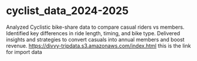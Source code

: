 # cyclist_data_2024-2025
Analyzed Cyclistic bike-share data to compare casual riders vs members. Identified key differences in ride length, timing, and bike type. Delivered insights and strategies to convert casuals into annual members and boost revenue.
https://divvy-tripdata.s3.amazonaws.com/index.html this is the link for import data
